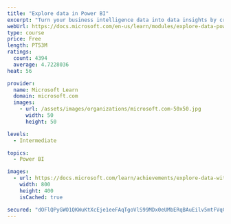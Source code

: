 ```yaml
---
title: "Explore data in Power BI"
excerpt: "Turn your business intelligence data into data insights by creating and configuring Power BI dashboards."
webUrl: https://docs.microsoft.com/en-us/learn/modules/explore-data-power-bi/
type: course
price: Free
length: PT53M
ratings:
  count: 4394
  average: 4.7228036
heat: 56

provider:
  name: Microsoft Learn
  domain: microsoft.com
  images:
    - url: /assets/images/organizations/microsoft.com-50x50.jpg
      width: 50
      height: 50

levels:
  - Intermediate

topics:
  - Power BI

images:
  - url: https://docs.microsoft.com/learn/achievements/explore-data-with-power-bi-desktop-social.png
    width: 800
    height: 400
    isCached: true

secured: "dOFlQPyGWO1QKWuKtXcEje1eeFAqTgoVlS99MDx0eUMbERqBAuEilv5mtFVqC4tvmM3jNjiZnp8/NM0mqnb6VQZ6p6YTAHh1fbDhp0MOgG8mwQsZ9qngYYmRMaASpy4P9zGVH3CTYLJl2soMVdIlYmzPW6QnI1QWk5VDIr8wRLmwO6kMvtFJJCeKZtKaDQANPLmqzGcC5EvCfqKRb4KToX5UQQ+uBb9AN2VVLXTrrP1sUOYvu1v1EBUZRCF5FnSJ3GZqnWLEjgCKCB6lLCO9WfbDS8eRWSkYoSCKgg1jrXHpFpWXStiQ7Mvk4X1xbdOPyqfSEw+uK4oR90TkNZ+oQPgBFV3X3925kQ7K28rtO83KKqa1qk33zx5HHl95agBEetic6cOX165iM2uBchy1TWtrP4JtinUMh7vGSvpcue0=;fVjDCgKQ/+qQd45ykFXTwg=="
---
```


